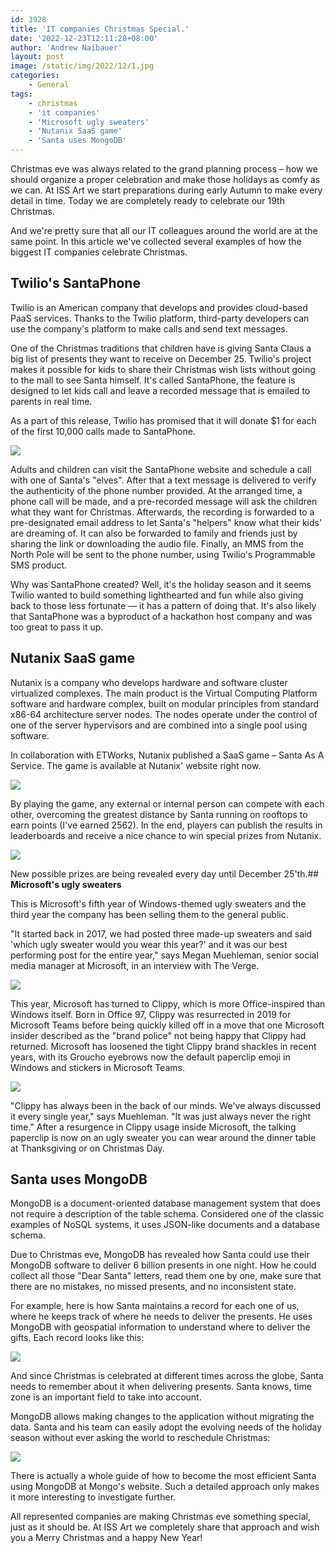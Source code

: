 ```yaml
---
id: 3928
title: 'IT companies Christmas Special.'
date: '2022-12-23T12:11:28+08:00'
author: 'Andrew Naibauer'
layout: post
image: /static/img/2022/12/1.jpg
categories:
    - General
tags:
    - christmas
    - 'it companies'
    - 'Microsoft ugly sweaters'
    - 'Nutanix SaaS game'
    - 'Santa uses MongoDB'
---
```


Christmas eve was always related to the grand planning process – how we should organize a proper celebration and make those holidays as comfy as we can. At ISS Art we start preparations during early Autumn to make every detail in time. Today we are completely ready to celebrate our 19th Christmas.

And we're pretty sure that all our IT colleagues around the world are at the same point. In this article we've collected several examples of how the biggest IT companies celebrate Christmas.

## **Twilio's SantaPhone**

Twilio is an American company that develops and provides cloud-based PaaS services. Thanks to the Twilio platform, third-party developers can use the company's platform to make calls and send text messages.

One of the Christmas traditions that children have is giving Santa Claus a big list of presents they want to receive on December 25. Twilio's project makes it possible for kids to share their Christmas wish lists without going to the mall to see Santa himself. It's called SantaPhone, the feature is designed to let kids call and leave a recorded message that is emailed to parents in real time.

As a part of this release, Twilio has promised that it will donate $1 for each of the first 10,000 calls made to SantaPhone.

![](/static/img/2022/12/2.jpg)

Adults and children can visit the SantaPhone website and schedule a call with one of Santa's "elves". After that a text message is delivered to verify the authenticity of the phone number provided. At the arranged time, a phone call will be made, and a pre-recorded message will ask the children what they want for Christmas. Afterwards, the recording is forwarded to a pre-designated email address to let Santa's "helpers" know what their kids' are dreaming of. It can also be forwarded to family and friends just by sharing the link or downloading the audio file. Finally, an MMS from the North Pole will be sent to the phone number, using Twilio's Programmable SMS product.

Why was SantaPhone created? Well, it's the holiday season and it seems Twilio wanted to build something lighthearted and fun while also giving back to those less fortunate — it has a pattern of doing that. It's also likely that SantaPhone was a byproduct of a hackathon host company and was too great to pass it up.

## **Nutanix SaaS game**

Nutanix is a company who develops hardware and software cluster virtualized complexes. The main product is the Virtual Computing Platform software and hardware complex, built on modular principles from standard x86-64 architecture server nodes. The nodes operate under the control of one of the server hypervisors and are combined into a single pool using software.

In collaboration with ETWorks, Nutanix published a SaaS game – Santa As A Service. The game is available at Nutanix' website right now.

![](/static/img/2022/12/3.png)

By playing the game, any external or internal person can compete with each other, overcoming the greatest distance by Santa running on rooftops to earn points (I've earned 2562). In the end, players can publish the results in leaderboards and receive a nice chance to win special prizes from Nutanix.

![](/static/img/2022/12/4.png)

New possible prizes are being revealed every day until December 25'th.## **Microsoft's ugly sweaters**

This is Microsoft's fifth year of Windows-themed ugly sweaters and the third year the company has been selling them to the general public.

"It started back in 2017, we had posted three made-up sweaters and said 'which ugly sweater would you wear this year?' and it was our best performing post for the entire year," says Megan Muehleman, senior social media manager at Microsoft, in an interview with The Verge.

![](/static/img/2022/12/5.jpg)

This year, Microsoft has turned to Clippy, which is more Office-inspired than Windows itself. Born in Office 97, Clippy was resurrected in 2019 for Microsoft Teams before being quickly killed off in a move that one Microsoft insider described as the "brand police" not being happy that Clippy had returned. Microsoft has loosened the tight Clippy brand shackles in recent years, with its Groucho eyebrows now the default paperclip emoji in Windows and stickers in Microsoft Teams.

![](/static/img/2022/12/6.jpg)

"Clippy has always been in the back of our minds. We've always discussed it every single year," says Muehleman. "It was just always never the right time." After a resurgence in Clippy usage inside Microsoft, the talking paperclip is now on an ugly sweater you can wear around the dinner table at Thanksgiving or on Christmas Day.

## **Santa uses MongoDB**

MongoDB is a document-oriented database management system that does not require a description of the table schema. Considered one of the classic examples of NoSQL systems, it uses JSON-like documents and a database schema.

Due to Christmas eve, MongoDB has revealed how Santa could use their MongoDB software to deliver 6 billion presents in one night. How he could collect all those "Dear Santa" letters, read them one by one, make sure that there are no mistakes, no missed presents, and no inconsistent state.

For example, here is how Santa maintains a record for each one of us, where he keeps track of where he needs to deliver the presents. He uses MongoDB with geospatial information to understand where to deliver the gifts. Each record looks like this:

![](/static/img/2022/12/7.png)

And since Christmas is celebrated at different times across the globe, Santa needs to remember about it when delivering presents. Santa knows, time zone is an important field to take into account.

MongoDB allows making changes to the application without migrating the data. Santa and his team can easily adopt the evolving needs of the holiday season without ever asking the world to reschedule Christmas:

![](/static/img/2022/12/8.png)

There is actually a whole guide of how to become the most efficient Santa using MongoDB at Mongo's website. Such a detailed approach only makes it more interesting to investigate further.

All represented companies are making Christmas eve something special, just as it should be. At ISS Art we completely share that approach and wish you a Merry Christmas and a happy New Year!